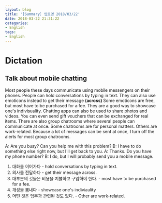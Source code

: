 ```yaml
---
layout: blog
title: '[Summary] 입트영 2018/03/22'
date: 2018-03-22 21:31:22
categories:
- English
tags:
- English
---
```


# Dictation
## Talk about mobile chatting

Most people these days communicate using mobile messengers on their phones. People can hold conversations by typing in text. They can also use emoticons instead to get their message **(across)**
Some emoticons are free, but most have to be purchased for a fee. They are a good way to showcase one's indivisuality. Chatting apps can also be used to share photos and videos. You can even send gift vouchers that can be exchanged for real items. There are also group chatrooms where several people can communicate at once. Some chatrooms are for personal matters. Others are work-related. Because a lot of messages can be sent at once, I turn off the alerts for most group chatrooms.

A: Are you busy? Can you help me with this problem?
B: I have to do something else right now, but I'll get back to you.
A: Thanks. Do you have my phone number?
B: I do, but I will probably send you a mobile message.

1. 대화를 이어가다 - hold conversations by typing in text.
1. 의사를 전달하다 - get their message across.
1. 대부분의 것들은 비용을 지불하고 구입하야 한다. - most have to be purchased for a fee.
1. 개성을 뽐내다 - showcase one's indiviaulity
1. 어떤 것은 업무과 관련된 것도 있다. - Other are work-related.
